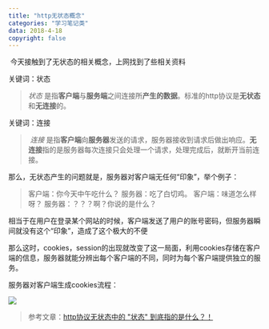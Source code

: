 ```yaml
---
title: "http无状态概念"
categories: "学习笔记类"
data: 2018-4-18
copyright: false
---
```


​	今天接触到了无状态的相关概念，上网找到了些相关资料

关键词：状态

> *状态* 是指**客户端**与**服务端**之间连接所**产生的数据**。标准的http协议是**无状态**和**无连接**的。

<!--more-->

关键词：连接

> ​	*连接* 是指**客户端**向**服务器**发送的请求，服务器接收到请求后做出响应。**无连接**指的是服务器每次连接只会处理一个请求，处理完成后，就断开当前连接。

​	那么，无状态产生的问题就是，服务器对客户端无任何“印象”，举个例子：

>  客户端：你今天中午吃什么？
>  服务器：吃了白切鸡。
>  客户端：味道怎么样呀？
>  服务器：？？？啊？你说的是什么？

​	相当于在用户在登录某个网站的时候，客户端发送了用户的账号密码，但服务器瞬间就没有这个“印象”，造成了这个极大的不便

​	那么这时，cookies，session的出现就改变了这一局面，利用cookies存储在客户端的信息，服务器就能分辨出每个客户端的不同，同时为每个客户端提供独立的服务。

服务器对客户端生成cookies流程：

![](/img/http无状态/cookies.png)



> 参考文章：[http协议无状态中的 "状态" 到底指的是什么？！](http://www.cnblogs.com/bellkosmos/p/5237146.html) 